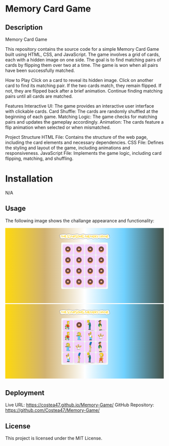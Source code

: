# Memory Card Game

## Description
Memory Card Game

This repository contains the source code for a simple Memory Card Game built using HTML, CSS, and JavaScript. The game involves a grid of cards, each with a hidden image on one side. The goal is to find matching pairs of cards by flipping them over two at a time. The game is won when all pairs have been successfully matched.

How to Play
Click on a card to reveal its hidden image.
Click on another card to find its matching pair.
If the two cards match, they remain flipped. If not, they are flipped back after a brief animation.
Continue finding matching pairs until all cards are matched.


Features
Interactive UI: The game provides an interactive user interface with clickable cards.
Card Shuffle: The cards are randomly shuffled at the beginning of each game.
Matching Logic: The game checks for matching pairs and updates the gameplay accordingly.
Animation: The cards feature a flip animation when selected or when mismatched.


Project Structure
HTML File: Contains the structure of the web page, including the card elements and necessary dependencies.
CSS File: Defines the styling and layout of the game, including animations and responsiveness.
JavaScript File: Implements the game logic, including card flipping, matching, and shuffling.


# Installation
N/A

## Usage
The following image shows the challange appearance and functionality:


![Application Screenshot](assets/images/screenshot.png)
![Application Screenshot](assets/images/screenshot2.png)


## Deployment
Live URL: https://costea47.github.io/Memory-Game/
GitHub Repository: https://github.com/Costea47/Memory-Game/

## License
This project is licensed under the MIT License.